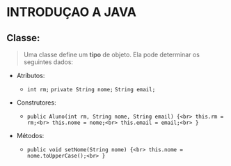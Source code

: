 # INTRODUÇAO A JAVA

## Classe:

> Uma classe define um **tipo** de objeto. Ela pode determinar os seguintes dados:
- Atributos:
  - `int rm;`
    `private String nome;`
    `String email;`

- Construtores:
  - `public Aluno(int rm, String nome, String email) {<br>
        this.rm = rm;<br>
        this.nome = nome;<br>
        this.email = email;<br>
    }`

- Métodos:
  - `public void setNome(String nome) {<br>
        this.nome = nome.toUpperCase();<br>
    }`